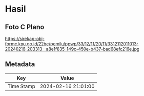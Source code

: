 # Hasil

## Foto C Plano

https://sirekap-obj-formc.kpu.go.id/22bc/pemilu/ppwp/33/12/11/20/11/3312112011013-20240216-203313--a8e1f835-149c-450e-b437-bad68efc216e.jpg


## Metadata

| Key        | Value               |
| ---------- | ------------------- |
| Time Stamp | 2024-02-16 21:01:00 |



